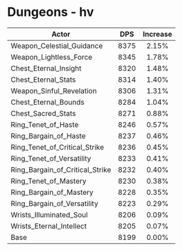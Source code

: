 # Dungeons - hv
| Actor | DPS | Increase |
|---|:---:|:---:|
|Weapon_Celestial_Guidance|8375|2.15%|
|Weapon_Lightless_Force|8345|1.78%|
|Chest_Eternal_Insight|8320|1.48%|
|Chest_Eternal_Stats|8314|1.40%|
|Weapon_Sinful_Revelation|8306|1.31%|
|Chest_Eternal_Bounds|8284|1.04%|
|Chest_Sacred_Stats|8271|0.88%|
|Ring_Tenet_of_Haste|8246|0.57%|
|Ring_Bargain_of_Haste|8237|0.46%|
|Ring_Tenet_of_Critical_Strike|8236|0.45%|
|Ring_Tenet_of_Versatility|8233|0.41%|
|Ring_Bargain_of_Critical_Strike|8232|0.40%|
|Ring_Tenet_of_Mastery|8230|0.38%|
|Ring_Bargain_of_Mastery|8228|0.35%|
|Ring_Bargain_of_Versatility|8223|0.29%|
|Wrists_Illuminated_Soul|8206|0.09%|
|Wrists_Eternal_Intellect|8205|0.07%|
|Base|8199|0.00%|
